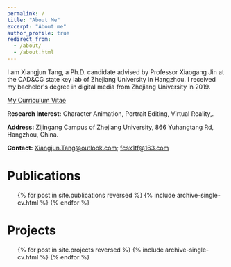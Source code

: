 ```yaml
---
permalink: /
title: "About Me"
excerpt: "About me"
author_profile: true
redirect_from: 
  - /about/
  - /about.html
---
```


I am Xiangjun Tang, a Ph.D. candidate advised by Professor Xiaogang Jin at the CAD&CG state key lab of Zhejiang University in Hangzhou. I received my bachelor's degree in digital media from Zhejiang University in 2019.

[My Curriculum Vitae](https://yuyujunjun.github.io/files/CV/cv.pdf)


**Research Interest:** Character Animation, Portrait Editing, Virtual Reality,.

**Address:** Zijingang Campus of Zhejiang University, 866 Yuhangtang Rd, Hangzhou, China.

**Contact:** Xiangjun.Tang@outlook.com; fcsx1tf@163.com

Publications
======
  <ul>{% for post in site.publications reversed %}
    {% include archive-single-cv.html %}
  {% endfor %}</ul>

Projects
=======
  <ul>{% for post in site.projects reversed %}
    {% include archive-single-cv.html %}
  {% endfor %}</ul>
